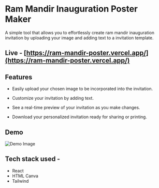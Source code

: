 # Ram Mandir Inauguration Poster Maker

A simple tool that allows you to effortlessly create ram mandir inauguration invitation by uploading your image and adding text to a invitation template.

## Live - [https://ram-mandir-poster.vercel.app/](https://ram-mandir-poster.vercel.app/)

## Features

- Easily upload your chosen image to be incorporated into the invitation.

- Customize your invitation by adding text.

- See a real-time preview of your invitation as you make changes.

- Download your personalized invitation ready for sharing or printing.

## Demo

![Demo Image](./src/assets/demo.png)

## Tech stack used -

- React
- HTML Canva
- Tailwind
